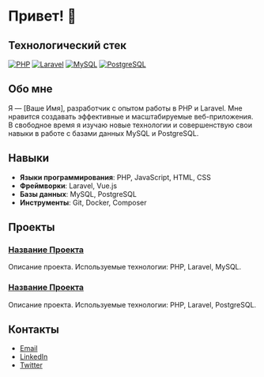 # Привет! 👋

## Технологический стек

[![PHP](https://img.shields.io/badge/PHP-777BB4?style=for-the-badge&logo=php&logoColor=white)](https://www.php.net/)
[![Laravel](https://img.shields.io/badge/Laravel-FF2D20?style=for-the-badge&logo=laravel&logoColor=white)](https://laravel.com/)
[![MySQL](https://img.shields.io/badge/MySQL-4479A1?style=for-the-badge&logo=mysql&logoColor=white)](https://www.mysql.com/)
[![PostgreSQL](https://img.shields.io/badge/PostgreSQL-336791?style=for-the-badge&logo=postgresql&logoColor=white)](https://www.postgresql.org/)

## Обо мне

Я — [Ваше Имя], разработчик с опытом работы в PHP и Laravel. Мне нравится создавать эффективные и масштабируемые веб-приложения. В свободное время я изучаю новые технологии и совершенствую свои навыки в работе с базами данных MySQL и PostgreSQL.

## Навыки

- **Языки программирования**: PHP, JavaScript, HTML, CSS
- **Фреймворки**: Laravel, Vue.js
- **Базы данных**: MySQL, PostgreSQL
- **Инструменты**: Git, Docker, Composer

## Проекты

### [Название Проекта](https://github.com/ваш_профиль/название_проекта)
Описание проекта. Используемые технологии: PHP, Laravel, MySQL.

### [Название Проекта](https://github.com/ваш_профиль/название_проекта)
Описание проекта. Используемые технологии: PHP, Laravel, PostgreSQL.

## Контакты

- [Email](mailto:ваш.email@example.com)
- [LinkedIn](https://www.linkedin.com/in/ваш_профиль)
- [Twitter](https://twitter.com/ваш_профиль)
